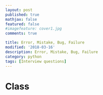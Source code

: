 ```yaml
---
layout: post
published: true
mathjax: false
featured: false
#imagefeature: cover1.jpg
comments: true

title: Error, Mistake, Bug, Failure
modified: '2018-03-16'
description: Error, Mistake, Bug, Failure
category: python
tags: [Interview questions]
---
```

# Class

